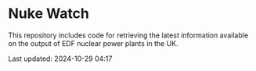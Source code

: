 # Nuke Watch

This repository includes code for retrieving the latest information available on the output of EDF nuclear power plants in the UK.

Last updated: 2024-10-29 04:17